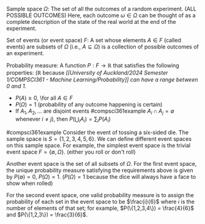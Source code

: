 Sample space $\Omega$: The set of all the outcomes of a random experiment. (ALL POSSIBLE OUTCOMES)
Here, each outcome $\omega \in \Omega$ can be thought of as a complete description of the state of the real world at the end of the experiment.

Set of events (or event space) $F$: A set whose elements $A \in F$ (called events) are subsets of $\Omega$ (i.e., $A \subseteq \Omega$) is a collection of possible outcomes of an experiment.

Probability measure: A function $P : F \rightarrow \mathbb{R}$ that satisfies the following properties: 
($\mathbb{R}$ because *[[University of Auckland/2024 Semester 1/COMPSCI361 - Machine Learning/Probability]] can have a range between 0 and 1.*
 
- $P(A) \ge 0$, \for all $A \in F$
- $P(\Omega) = 1$ (probability of any outcome happening is certain)
- If $A_1, A_2, \ldots$ are disjoint events 
	#compsci361example $A_i \cap A_j = \emptyset$ whenever $i \neq j$), then $P\left(\bigcup_{i} A_{i}\right) = \displaystyle\sum_{i} P(A_{i})$

#compsci361example Consider the event of tossing a six-sided die. 
The sample space is $S = \{1,2,3,4,5,6\}$. We can define different event spaces on this sample space. For example, the simplest event space is the trivial event space $F = \{\emptyset, \Omega\}$. (either you roll or don't roll)

Another event space is the set of all subsets of $\Omega$. For the first event space, the unique probability measure satisfying the requirements above is given by $P(\emptyset) = 0$, $P(\Omega) = 1$. 
($P(\Omega) = 1$ because the dice will always have a face to show when rolled)

For the second event space, one valid probability measure is to assign the probability of each set in the event space to be $\frac{i}{6}$ where $i$ is the number of elements of that set; for example,
$P(\{1,2,3,4\}) = \frac{4}{6}$ and $P(\{1,2,3\}) = \frac{3}{6}$.


